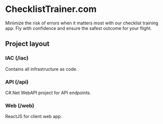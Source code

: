 # ChecklistTrainer.com

Minimize the risk of errors when it matters most with our checklist training app. Fly with confidence and ensure the safest outcome for your flight.

## Project layout

### IAC (/iac)

Contains all infrastructure as code.

### API (/api)

C#.Net WebAPI project for API endpoints.

### Web (/web)

ReactJS for client web app.

